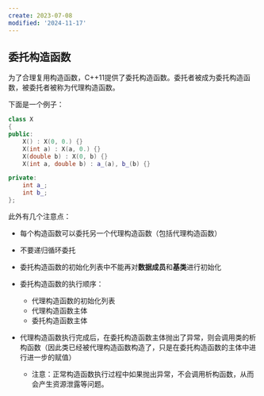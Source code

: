 ```yaml
---
create: 2023-07-08
modified: '2024-11-17'
---
```


## 委托构造函数

为了合理复用构造函数，C++11提供了委托构造函数。委托者被成为委托构造函数，被委托者被称为代理构造函数。

下面是一个例子：

```C++
class X
{
public:
    X() : X(0, 0.) {}
    X(int a) : X(a, 0.) {}
    X(double b) : X(0, b) {}
    X(int a, double b) : a_(a), b_(b) {}

private:
    int a_;
    int b_;
};
```

此外有几个注意点：

* 每个构造函数可以委托另一个代理构造函数（包括代理构造函数）

* 不要递归循环委托
* 委托构造函数的初始化列表中不能再对**数据成员**和**基类**进行初始化
* 委托构造函数的执行顺序：
	* 代理构造函数的初始化列表
	* 代理构造函数主体
	* 委托构造函数主体
* 代理构造函数执行完成后，在委托构造函数主体抛出了异常，则会调用类的析构函数（因此类已经被代理构造函数构造了，只是在委托构造函数的主体中进行进一步的赋值）
	* 注意：正常构造函数执行过程中如果抛出异常，不会调用析构函数，从而会产生资源泄露等问题。